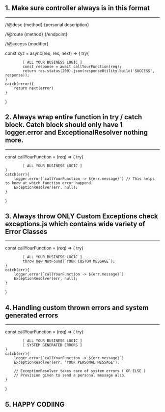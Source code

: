 ## 1. Make sure controller always is in this format
--------------------------------------------------

//@desc {method} {personal description}

//@route {method} {/endpoint}

//@access {modifier}

const xyz = async(req, res, next) => {
    try{

            [ ALL YOUR BUSINESS LOGIC ]
            const response = await callYourFunction(req);
            return res.status(200).json(responseUtility.build('SUCCESS', response));
    }
    catch(error){
        return next(error)
    }
}

## 2. Always wrap entire function in try / catch block. Catch block should only have 1 logger.error and ExceptionalResolver nothing more.
-------------------------------------------------------------------------------------------------------------------------------------------

const callYourFunction = (req) => {
    try{

            [ ALL YOUR BUSINESS LOGIC ]
    }
    catch(err){
        logger.error(`callYourFunction -> ${err.message}`) // This helps to know at which function error happend.
        ExceptionResolver(err, null);
    }
}

## 3. Always throw ONLY Custom Exceptions check exceptions.js which contains wide variety of Error Classes
----------------------------------------------------------------------------------------------------------

const callYourFunction = (req) => {
    try{

            [ ALL YOUR BUSINESS LOGIC ]
            throw new NotFound(`YOUR CUSTOM MESSAGE`);
    }
    catch(err){
        logger.error(`callYourFunction -> ${err.message}`)
        ExceptionResolver(err, null);
    }
}

## 4. Handling custom thrown errors and system generated errors
-----------------------------------------------------------------------------------------------------------

const callYourFunction = (req) => {
    try{

            [ ALL YOUR BUSINESS LOGIC ]
            [ SYSTEM GENERATED ERRORS ]
    }
    catch(err){
        logger.error(`callYourFunction -> ${err.message}`)
        ExceptionResolver(err, 'YOUR PERSONAL MESSAGE');

        // ExceptionResolver takes care of system errors ( OR ELSE )
        // Provision given to send a personal message also.
    }
}

## 5. HAPPY CODIING
